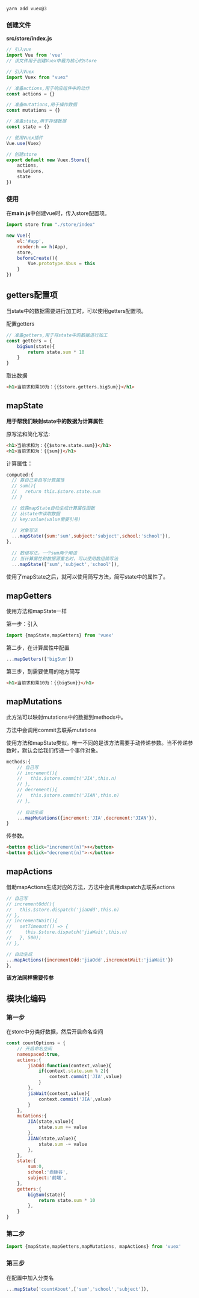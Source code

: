 ```
yarn add vuex@3
```



### 创建文件

**src/store/index.js**

```JavaScript
// 引入vue
import Vue from 'vue'
// 该文件用于创建Vuex中最为核心的store

// 引入Vuex
import Vuex from "vuex"

// 准备actions,用于响应组件中的动作
const actions = {}

// 准备mutations,用于操作数据
const mutations = {}

// 准备state,用于存储数据
const state = {}

// 使用Vuex插件
Vue.use(Vuex)

// 创建store
export default new Vuex.Store({
    actions,
    mutations,
    state
})
```

### 使用

在**main.js**中创建vue时，传入store配置项。

```javascript
import store from "./store/index"

new Vue({
    el:'#app',
    render:h => h(App),
    store,
    beforeCreate(){
        Vue.prototype.$bus = this
    }
})
```

## getters配置项

当state中的数据需要进行加工时，可以使用getters配置项。

配置getters

```JavaScript
// 准备getters,用于将state中的数据进行加工
const getters = {
    bigSum(state){
        return state.sum * 10
    }
}
```

取出数据

```html
<h1>当前求和乘10为：{{$store.getters.bigSum}}</h1>
```

## mapState

**用于帮我们映射state中的数据为计算属性**

原写法和简化写法:

```html
<h1>当前求和为：{{$store.state.sum}}</h1>
<h1>当前求和为：{{sum}}</h1>
```

计算属性：

```JavaScript
computed:{
  // 靠自己亲自写计算属性
  // sum(){
  //   return this.$store.state.sum
  // }

  // 依靠mapState自动生成计算属性函数
  // 从state中读取数据
  // key:value(value需要引号)
    
  // 对象写法
  ...mapState({sum:'sum',subject:'subject',school:'school'}),
},
   
  // 数组写法，一个sum两个用途
  // 当计算属性和数据源重名时，可以使用数组简写法
  ...mapState(['sum','subject','school']),
```

使用了mapState之后，就可以使用简写方法，简写state中的属性了。

## mapGetters

使用方法和mapState一样

第一步：引入

```javascript
import {mapState,mapGetters} from 'vuex'
```

第二步，在计算属性中配置

```javascript
...mapGetters(['bigSum'])
```

第三步，到需要使用的地方简写

```html
<h1>当前求和乘10为：{{bigSum}}</h1>
```

## mapMutations

此方法可以映射mutations中的数据到methods中。

方法中会调用commit去联系mutations

使用方法和mapState类似。唯一不同的是该方法需要手动传递参数。当不传递参数时，默认会给我们传递一个事件对象。

```javascript
methods:{
    // 自己写
    // increment(){
    //   this.$store.commit('JIA',this.n)
    // },
    // decrement(){
    //   this.$store.commit('JIAN',this.n)
    // },
    
    // 自动生成
    ...mapMutations({increment:'JIA',decrement:'JIAN'}),
}
```

传参数。

```html
<button @click="increment(n)">+</button>
<button @click="decrement(n)">-</button>
```

## mapActions

借助mapActions生成对应的方法，方法中会调用dispatch去联系actions

```javascript
// 自己写
// incrementOdd(){
//   this.$store.dispatch('jiaOdd',this.n)
// },
// incrementWait(){
//   setTimeout(() => {
//     this.$store.dispatch('jiaWait',this.n)
//   }, 500);
// },

// 自动生成
...mapActions({incrementOdd:'jiaOdd',incrementWait:'jiaWait'})
},
```

**该方法同样需要传参**

## 模块化编码

### 第一步

在store中分类好数据，然后开启命名空间

```javascript
const countOptions = {
    // 开启命名空间
    namespaced:true,
    actions:{
        jiaOdd:function(context,value){
            if(context.state.sum % 2){
                context.commit('JIA',value)
            }
        },
        jiaWait(context,value){
            context.commit('JIA',value)
        }
    },
    mutations:{
        JIA(state,value){
            state.sum += value
        },
        JIAN(state,value){
            state.sum -= value
        },
    },
    state:{
        sum:0,
        school:'尚硅谷',
        subject:'前端',
    },
    getters:{
        bigSum(state){
            return state.sum * 10
        },
    }
}
```

### 第二步

```javascript
import {mapState,mapGetters,mapMutations, mapActions} from 'vuex'
```

### 第三步

在配置中加入分类名

```JavaScript
...mapState('countAbout',['sum','school','subject']),
```

